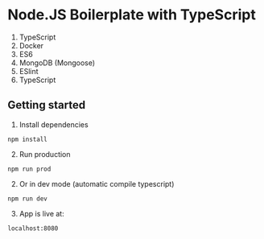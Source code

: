 # Node.JS Boilerplate with TypeScript

1. TypeScript
2. Docker
3. ES6
4. MongoDB (Mongoose)
5. ESlint
6. TypeScript

## Getting started
1. Install dependencies
```
npm install
```
2. Run production
```
npm run prod
```
2. Or in dev mode (automatic compile typescript)
```
npm run dev
```
3. App is live at:
```
localhost:8080
```